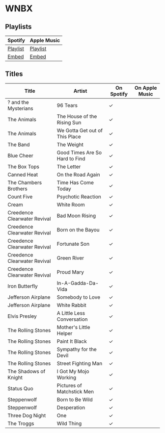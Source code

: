 # WNBX


## Playlists

| Spotify                                                                                     | Apple Music  |
| ------------------------------------------------------------------------------------------- | ------------ |
| [Playlist](https://open.spotify.com/user/marauderxtreme/playlist/0CBKeLPjwcZwwGoaJFfuL6)    | [Playlist]() |
| [Embed](https://open.spotify.com/embed/user/marauderxtreme/playlist/0CBKeLPjwcZwwGoaJFfuL6) | [Embed]()    |

## Titles

| Title                        | Artist                         | On Spotify | On Apple Music |
| ---------------------------- | ------------------------------ | ---------- | -------------- |
| ? and the Mysterians         | 96 Tears                       | ✓          |                |
| The Animals                  | The House of the Rising Sun    | ✓          |                |
| The Animals                  | We Gotta Get out of This Place | ✓          |                |
| The Band                     | The Weight                     | ✓          |                |
| Blue Cheer                   | Good Times Are So Hard to Find | ✓          |                |
| The Box Tops                 | The Letter                     | ✓          |                |
| Canned Heat                  | On the Road Again              | ✓          |                |
| The Chambers Brothers        | Time Has Come Today            | ✓          |                |
| Count Five                   | Psychotic Reaction             | ✓          |                |
| Cream                        | White Room                     | ✓          |                |
| Creedence Clearwater Revival | Bad Moon Rising                | ✓          |                |
| Creedence Clearwater Revival | Born on the Bayou              | ✓          |                |
| Creedence Clearwater Revival | Fortunate Son                  | ✓          |                |
| Creedence Clearwater Revival | Green River                    | ✓          |                |
| Creedence Clearwater Revival | Proud Mary                     | ✓          |                |
| Iron Butterfly               | In-A-Gadda-Da-Vida             | ✓          |                |
| Jefferson Airplane           | Somebody to Love               | ✓          |                |
| Jefferson Airplane           | White Rabbit                   | ✓          |                |
| Elvis Presley                | A Little Less Conversation     | ✓          |                |
| The Rolling Stones           | Mother's Little Helper         | ✓          |                |
| The Rolling Stones           | Paint It Black                 | ✓          |                |
| The Rolling Stones           | Sympathy for the Devil         | ✓          |                |
| The Rolling Stones           | Street Fighting Man            | ✓          |                |
| The Shadows of Knight        | I Got My Mojo Working          | ✓          |                |
| Status Quo                   | Pictures of Matchstick Men     | ✓          |                |
| Steppenwolf                  | Born to Be Wild                | ✓          |                |
| Steppenwolf                  | Desperation                    | ✓          |                |
| Three Dog Night              | One                            | ✓          |                |
| The Troggs                   | Wild Thing                     | ✓          |                |
